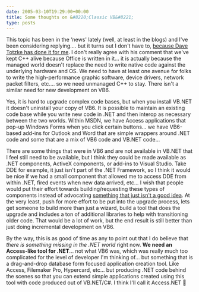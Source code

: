```yaml
---
date: 2005-03-10T19:29:00+00:00
title: Some thoughts on &#8220;Classic VB&#8221;
type: posts
---
```

This topic has been in the &#8216;news' lately (well, at least in the blogs) and I've been considering replying.... but it turns out I don't have to, [because Dave Totzke has done it for me](http://geekswithblogs.net/dtotzke/archive/2005/03/10/25916.aspx). I don't really agree with his comment that we've kept C++ alive because Office is written in it... it is actually because the managed world doesn't replace the need to write native code against the underlying hardware and OS. We need to have at least one avenue for folks to write the high-performance graphic software, device drivers, network packet filters, etc.... so we need unmanaged C++ to stay. There isn't a similar need for new development on VB6.

Yes, it is hard to upgrade complex code bases, but when you install VB.NET it doesn't uninstall your copy of VB6. It is possible to maintain an existing code base while you write new code in .NET and then interop as necessary between the two worlds. Within MSDN, we have Access applications that pop-up Windows Forms when you click certain buttons... we have VB6-based add-ins for Outlook and Word that are simple wrappers around .NET code and some that are a mix of VB6 code and VB.NET code...

There are some things that were in VB6 and are not available in VB.NET that I feel still need to be available, but I think they could be made available as .NET components, ActiveX components, or add-ins to Visual Studio. Take DDE for example, it just isn't part of the .NET Framework, so I think it would be nice if we had a small component that allowed me to access DDE from within .NET, fired events when new data arrived, etc... I wish that people would put their effort towards building/requesting these types of components instead of advocating [something that just isn't a good idea](http://classicvb.org/petition). At the very least, push for more effort to be put into the upgrade process, lets get someone to build more than just a wizard, build a tool that does the upgrade and includes a ton of additional libraries to help with transitioning older code. That would be a lot of work, but the end result is still better than just doing incremental development on VB6.

By the way, this is as good of time as any to point out that I do believe that _there is something missing in the .NET world_ right now. **We need an Access-like tool for .NET**... not what VB6 was, which was really much too complicated for the level of developer I'm thinking of... but something that is a drag-and-drop database form focused application creation tool. Like Access, Filemaker Pro, Hypercard, etc... but producing .NET code behind the scenes so that you can extend simple applications created using this tool with code produced out of VB.NET/C#. I think I'll call it Access.NET 🙂
